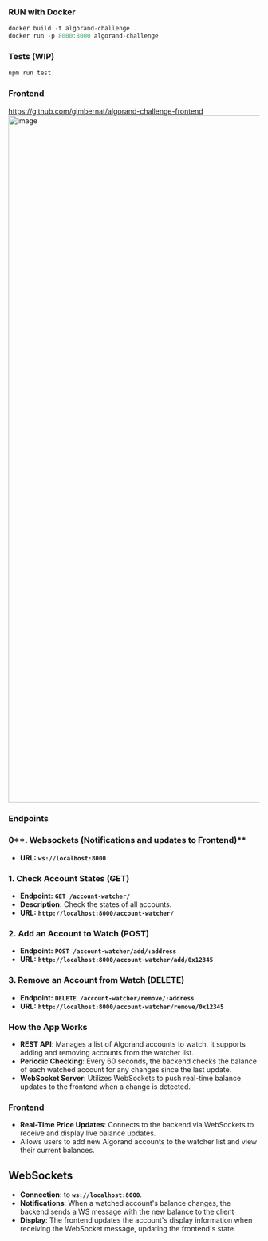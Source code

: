 ### RUN with Docker

```jsx
docker build -t algorand-challenge .
docker run -p 8000:8000 algorand-challenge
```

### Tests (WIP)

```jsx
npm run test 
```

### Frontend 
https://github.com/gimbernat/algorand-challenge-frontend
<img width="1375" alt="image" src="https://github.com/gimbernat/algorand-challenge/assets/58195660/7b1dba0d-9ba8-41bd-8837-e651fc4d9f65">


### Endpoints

### 0**. Websockets (Notifications and updates to Frontend)**

- **URL:**  **`ws://localhost:8000`**

### **1. Check Account States (GET)**

- **Endpoint:** **`GET /account-watcher/`**
- **Description:** Check the states of all accounts.
- **URL:** **`http://localhost:8000/account-watcher/`**

### **2. Add an Account to Watch (POST)**

- **Endpoint:** **`POST /account-watcher/add/:address`**
- **URL:** **`http://localhost:8000/account-watcher/add/0x12345`**

### **3. Remove an Account from Watch (DELETE)**

- **Endpoint:** **`DELETE /account-watcher/remove/:address`**
- **URL:** **`http://localhost:8000/account-watcher/remove/0x12345`**









### How the App Works 
- **REST API**: Manages a list of Algorand accounts to watch. It supports adding and removing accounts from the watcher list.
- **Periodic Checking**: Every 60 seconds, the backend checks the balance of each watched account for any changes since the last update.
- **WebSocket Server**: Utilizes WebSockets to push real-time balance updates to the frontend when a change is detected.

### **Frontend**

- **Real-Time Price Updates**: Connects to the backend via WebSockets to receive and display live balance updates.
-  Allows users to add new Algorand accounts to the watcher list and view their current balances.

## **WebSockets**

- **Connection**:  to **`ws://localhost:8000`**.
- **Notifications**: When a watched account's balance changes, the backend sends a WS message with the new balance to the client 
- **Display**: The frontend updates the account's display information when receiving the WebSocket message, updating the frontend's state. 
